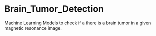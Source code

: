 # Brain_Tumor_Detection

Machine Learning Models to check if a there is a brain tumor in a given magnetic resonance image.
